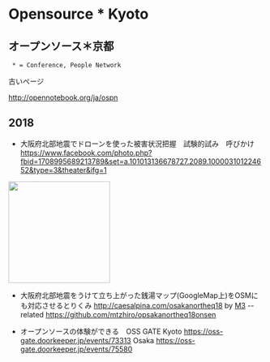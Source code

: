 # Opensource * Kyoto
## オープンソース＊京都

     * = Conference, People Network

古いページ

http://opennotebook.org/ja/ospn


## 2018
- 大阪府北部地震でドローンを使った被害状況把握　試験的試み　呼びかけ
https://www.facebook.com/photo.php?fbid=1708995689213789&set=a.101013136678727.2089.100003101224652&type=3&theater&ifg=1

<img src="https://scontent-nrt1-1.xx.fbcdn.net/v/t1.0-9/36373753_1708995692547122_377729514551115776_n.jpg?_nc_cat=0&_nc_eui2=AeG6n5sYQX209fE1-fnCfrPcPgBf2kCFwSCTquwe9FjIoMx3jQO2FjqcNmk4mvoanTvo_6YM0fjFDt-ofN-6nja2Z9OShRmg3qbu8Jdu6ZdUyw&oh=a0d1f75c3e3bf6296d23226092b5e5d7&oe=5BAC44C4" width="200" />

- 大阪府北部地震をうけて立ち上がった銭湯マップ(GoogleMap上)をOSMにも対応させるとりくみ <a href="http://caesalpina.com/osakanortheq18">http://caesalpina.com/osakanortheq18</a> by <a href="http://caesalpina.com/M3">M3</a>
-- related <a href="https://github.com/mtzhiro/opsakanortheq18onsen">https://github.com/mtzhiro/opsakanortheq18onsen</a>

- オープンソースの体験ができる　OSS GATE Kyoto https://oss-gate.doorkeeper.jp/events/73313 Osaka https://oss-gate.doorkeeper.jp/events/75580
